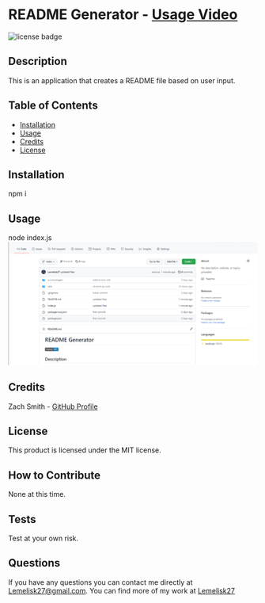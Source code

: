# README Generator - [Usage Video](https://watch.screencastify.com/v/pzZ4PF8k9TKlZwKqMCPQ)
![license badge](https://img.shields.io/badge/license-MIT-blue)
## Description
This is an application that creates a README file based on user input.
## Table of Contents
- [Installation](#installation)
- [Usage](#usage)
- [Credits](#credits)
- [License](#license)
## Installation
npm i
## Usage
node index.js  
![screenshot](assets/images/screenshot.png)
## Credits
Zach Smith - [GitHub Profile](https://github.com/Lemelisk27)
## License
This product is licensed under the MIT license.
## How to Contribute
None at this time.
## Tests
Test at your own risk.
## Questions
If you have any questions you can contact me directly at Lemelisk27@gmail.com. You can find more of my work at [Lemelisk27](https://github.com/Lemelisk27)
